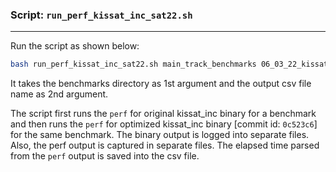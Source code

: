 
### Script: `run_perf_kissat_inc_sat22.sh`

---

Run the script as shown below:

```sh
bash run_perf_kissat_inc_sat22.sh main_track_benchmarks 06_03_22_kissat_inc_orig_vs_pref_layout.csv
```



It takes the benchmarks directory as 1st argument and the output csv file name as 2nd argument.



The script first runs the `perf` for original kissat_inc binary for a benchmark and then runs the `perf` for optimized kissat_inc binary [commit id: `0c523c6`] for the same benchmark. The binary output is logged into separate files. Also, the perf output is captured in separate files.
The elapsed time parsed from the `perf` output is saved into the csv file.

